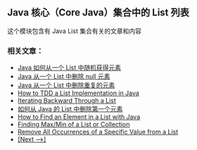 ## Java 核心（Core Java）集合中的 List 列表

这个模块包含有 Java List 集合有关的文章和内容

### 相关文章： 
- [Java 如何从一个 List 中随机获得元素](https://www.ossez.com/t/java-list/13934)
- [Java 从一个 List 中删除 null 元素](https://www.ossez.com/t/java-list-null/13940)
- [Java 从一个 List 中删除重复的元素](https://www.ossez.com/t/java-list/13942)
- [How to TDD a List Implementation in Java](http://www.baeldung.com/java-test-driven-list)
- [Iterating Backward Through a List](http://www.baeldung.com/java-list-iterate-backwards)
- [如何从 Java 的 List 中删除第一个元素](https://www.ossez.com/t/java-list/13919)
- [How to Find an Element in a List with Java](http://www.baeldung.com/find-list-element-java)
- [Finding Max/Min of a List or Collection](http://www.baeldung.com/java-collection-min-max)
- [Remove All Occurrences of a Specific Value from a List](https://www.baeldung.com/java-remove-value-from-list)
- [[Next -->]](/core-java-modules/core-java-collections-list-2)
